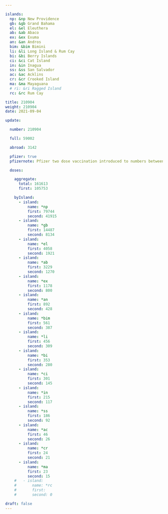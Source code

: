 ```yaml
---

islands:
  np: &np New Providence
  gb: &gb Grand Bahama
  el: &el Eleuthera
  ab: &ab Abaco
  ex: &ex Exuma
  an: &an Andros
  bim: &bim Bimini
  li: &li Long Island & Rum Cay
  bi: &bi Berry Islands
  ci: &ci Cat Island
  in: &in Inagua
  ss: &ss San Salvador
  ac: &ac Acklins
  cr: &cr Crooked Island
  ma: &ma Mayaguana
  # ri: &ri Ragged Island
  rc: &rc Rum Cay

title: 210904
weight: 210904
date: 2021-09-04

update:

  number: 210904

  full: 59002

  abroad: 3142

  pfizer: true
  pfizernote: Pfizer two dose vaccination introduced to numbers between Sunday, Aug 08, 2021 and  Saturday, Aug 14, 2021 period.

  doses:

    aggregate:
      total: 161613
      first: 105753

    byIsland:
      - island:
          name: *np
          first: 79744
          second: 41915
      - island:
          name: *gb
          first: 14487
          second: 8134
      - island:
          name: *el
          first: 4058
          second: 1921
      - island:
          name: *ab
          first: 3229
          second: 1270
      - island:
          name: *ex
          first: 1178
          second: 800
      - island:
          name: *an
          first: 892
          second: 428
      - island:
          name: *bim
          first: 561
          second: 387
      - island:
          name: *li
          first: 456
          second: 309
      - island:
          name: *bi
          first: 353
          second: 280
      - island:
          name: *ci
          first: 301
          second: 145
      - island:
          name: *in
          first: 215
          second: 117
      - island:
          name: *ss
          first: 186
          second: 92
      - island:
          name: *ac
          first: 46
          second: 26
      - island:
          name: *cr
          first: 24
          second: 21
      - island:
          name: *ma
          first: 23
          second: 15
    #   - island:
    #       name: *rc
    #       first: 
    #       second: 0

draft: false
---
```



